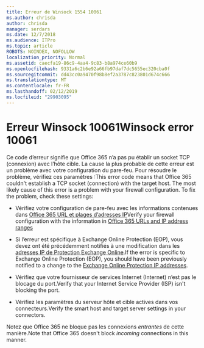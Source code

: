 ```yaml
---
title: Erreur de Winsock 1554 10061
ms.author: chrisda
author: chrisda
manager: serdars
ms.date: 12/7/2018
ms.audience: ITPro
ms.topic: article
ROBOTS: NOINDEX, NOFOLLOW
localization_priority: Normal
ms.assetid: caecfa19-86c9-4aa4-9c83-b8a974ce60b9
ms.openlocfilehash: 9331a6c2b6e92a66fb97daf7dc5655ec320cba0f
ms.sourcegitcommit: dd43cc0a9470f98b8ef2a3787c823801d674c666
ms.translationtype: MT
ms.contentlocale: fr-FR
ms.lasthandoff: 02/12/2019
ms.locfileid: "29903095"
---
```

# <a name="winsock-error-10061"></a><span data-ttu-id="9952f-102">Erreur Winsock 10061</span><span class="sxs-lookup"><span data-stu-id="9952f-102">Winsock error 10061</span></span>

<span data-ttu-id="9952f-p101">Ce code d’erreur signifie que Office 365 n’a pas pu établir un socket TCP (connexion) avec l’hôte cible. La cause la plus probable de cette erreur est un problème avec votre configuration du pare-feu. Pour résoudre le problème, vérifiez ces paramètres :</span><span class="sxs-lookup"><span data-stu-id="9952f-p101">This error code means that Office 365 couldn't establish a TCP socket (connection) with the target host. The most likely cause of this error is a problem with your firewall configuration. To fix the problem, check these settings:</span></span>
  
- <span data-ttu-id="9952f-106">Vérifiez votre configuration de pare-feu avec les informations contenues dans [Office 365 URL et plages d’adresses IP](https://docs.microsoft.com/office365/enterprise/urls-and-ip-address-ranges)</span><span class="sxs-lookup"><span data-stu-id="9952f-106">Verify your firewall configuration with the information in [Office 365 URLs and IP address ranges](https://docs.microsoft.com/office365/enterprise/urls-and-ip-address-ranges)</span></span>
    
- <span data-ttu-id="9952f-107">Si l’erreur est spécifique à Exchange Online Protection (EOP), vous devez ont été précédemment notifiés à une modification dans les [adresses IP de Protection Exchange Online](https://docs.microsoft.com/office365/SecurityCompliance/eop/exchange-online-protection-ip-addresses).</span><span class="sxs-lookup"><span data-stu-id="9952f-107">If the error is specific to Exchange Online Protection (EOP), you should have been previously notified to a change to the [Exchange Online Protection IP addresses](https://docs.microsoft.com/office365/SecurityCompliance/eop/exchange-online-protection-ip-addresses).</span></span>
    
- <span data-ttu-id="9952f-108">Vérifiez que votre fournisseur de services Internet (Internet) n’est pas le blocage du port.</span><span class="sxs-lookup"><span data-stu-id="9952f-108">Verify that your Internet Service Provider (ISP) isn't blocking the port.</span></span>
    
- <span data-ttu-id="9952f-109">Vérifiez les paramètres du serveur hôte et cible actives dans vos connecteurs.</span><span class="sxs-lookup"><span data-stu-id="9952f-109">Verify the smart host and target server settings in your connectors.</span></span>
    
<span data-ttu-id="9952f-110">Notez que Office 365 ne bloque pas les connexions *entrantes* de cette manière.</span><span class="sxs-lookup"><span data-stu-id="9952f-110">Note that Office 365 doesn't block  *incoming*  connections in this manner.</span></span> 
  

